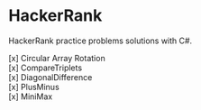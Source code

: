 # HackerRank
HackerRank practice problems solutions with C#.

[x] Circular Array Rotation\
[x] CompareTriplets\
[x] DiagonalDifference\
[x] PlusMinus\
[x] MiniMax

